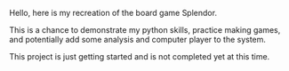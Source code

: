 Hello, here is my recreation of the board game Splendor.

This is a chance to demonstrate my python skills, practice making games, and potentially add some analysis and computer player to the system.

This project is just getting started and is not completed yet at this time.
